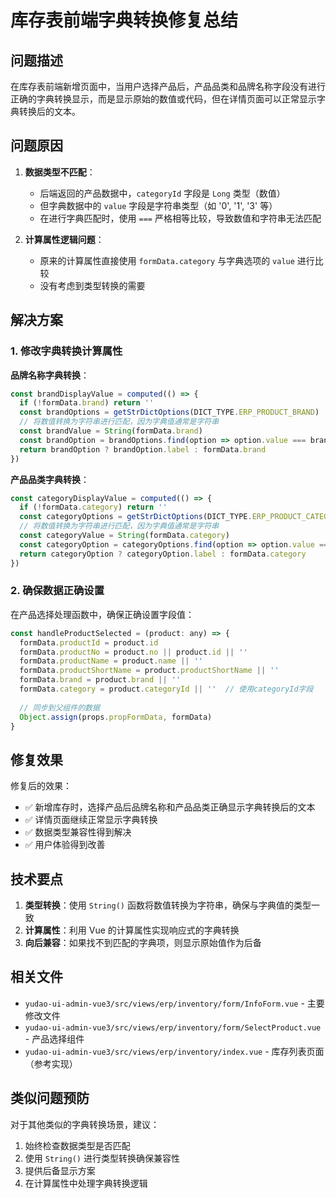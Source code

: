# 库存表前端字典转换修复总结

## 问题描述

在库存表前端新增页面中，当用户选择产品后，产品品类和品牌名称字段没有进行正确的字典转换显示，而是显示原始的数值或代码，但在详情页面可以正常显示字典转换后的文本。

## 问题原因

1. **数据类型不匹配**：
   - 后端返回的产品数据中，`categoryId` 字段是 `Long` 类型（数值）
   - 但字典数据中的 `value` 字段是字符串类型（如 '0', '1', '3' 等）
   - 在进行字典匹配时，使用 `===` 严格相等比较，导致数值和字符串无法匹配

2. **计算属性逻辑问题**：
   - 原来的计算属性直接使用 `formData.category` 与字典选项的 `value` 进行比较
   - 没有考虑到类型转换的需要

## 解决方案

### 1. 修改字典转换计算属性

**品牌名称字典转换**：
```javascript
const brandDisplayValue = computed(() => {
  if (!formData.brand) return ''
  const brandOptions = getStrDictOptions(DICT_TYPE.ERP_PRODUCT_BRAND)
  // 将数值转换为字符串进行匹配，因为字典值通常是字符串
  const brandValue = String(formData.brand)
  const brandOption = brandOptions.find(option => option.value === brandValue)
  return brandOption ? brandOption.label : formData.brand
})
```

**产品品类字典转换**：
```javascript
const categoryDisplayValue = computed(() => {
  if (!formData.category) return ''
  const categoryOptions = getStrDictOptions(DICT_TYPE.ERP_PRODUCT_CATEGORY)
  // 将数值转换为字符串进行匹配，因为字典值通常是字符串
  const categoryValue = String(formData.category)
  const categoryOption = categoryOptions.find(option => option.value === categoryValue)
  return categoryOption ? categoryOption.label : formData.category
})
```

### 2. 确保数据正确设置

在产品选择处理函数中，确保正确设置字段值：
```javascript
const handleProductSelected = (product: any) => {
  formData.productId = product.id
  formData.productNo = product.no || product.id || ''
  formData.productName = product.name || ''
  formData.productShortName = product.productShortName || ''
  formData.brand = product.brand || ''
  formData.category = product.categoryId || ''  // 使用categoryId字段
  
  // 同步到父组件的数据
  Object.assign(props.propFormData, formData)
}
```

## 修复效果

修复后的效果：
- ✅ 新增库存时，选择产品后品牌名称和产品品类正确显示字典转换后的文本
- ✅ 详情页面继续正常显示字典转换
- ✅ 数据类型兼容性得到解决
- ✅ 用户体验得到改善

## 技术要点

1. **类型转换**：使用 `String()` 函数将数值转换为字符串，确保与字典值的类型一致
2. **计算属性**：利用 Vue 的计算属性实现响应式的字典转换
3. **向后兼容**：如果找不到匹配的字典项，则显示原始值作为后备

## 相关文件

- `yudao-ui-admin-vue3/src/views/erp/inventory/form/InfoForm.vue` - 主要修改文件
- `yudao-ui-admin-vue3/src/views/erp/inventory/form/SelectProduct.vue` - 产品选择组件
- `yudao-ui-admin-vue3/src/views/erp/inventory/index.vue` - 库存列表页面（参考实现）

## 类似问题预防

对于其他类似的字典转换场景，建议：
1. 始终检查数据类型是否匹配
2. 使用 `String()` 进行类型转换确保兼容性
3. 提供后备显示方案
4. 在计算属性中处理字典转换逻辑 